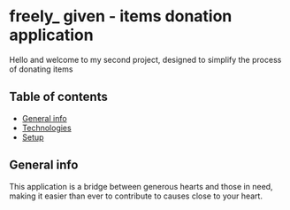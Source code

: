 # freely_ given - items donation application
 
Hello and welcome to my second project, designed to simplify the process of donating items  

## Table of contents
* [General info](#general-info)
* [Technologies](#technologies)
* [Setup](#setup)

## General info
This application is a bridge between generous hearts and those in need, making it easier than ever to contribute to causes close to your heart.
